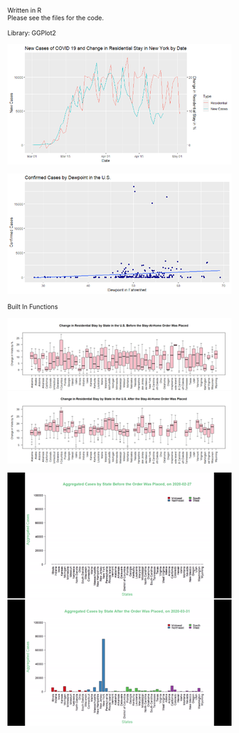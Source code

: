 Written in R  
Please see the files for the code.
<br/>
<br/>
Library: GGPlot2
<br/>
<br/>
![dual line plot with offset, ggplot2](https://github.com/jojuno/EDA/blob/master/new%20cases%20and%20change%20in%20residential%20in%20new%20york%20by%20date%20offset.png)
<br/>
<br/>
![scatterplot, ggplot2](https://github.com/jojuno/EDA/blob/master/confirmed%20cases%20by%20dewpoint%20in%20the%20U.S..png)
<br/>
<br/>
Built In Functions
<br/>
<br/>
![boxplot before order](https://github.com/jojuno/EDA/blob/master/change%20in%20residential%20stay%20by%20state%20in%20the%20U.S.%20before%20the%20stay-at-home%20order%20was%20placed.png) 
![boxplot after order](https://github.com/jojuno/EDA/blob/master/change%20in%20residential%20stay%20by%20state%20in%20the%20U.S.%20after%20the%20stay-at-home%20order%20was%20placed.png) 
<br/>
<br/>
![time series video before order](https://github.com/jojuno/EDA/blob/master/vid%201.gif) ![time series video after order](https://github.com/jojuno/EDA/blob/master/aggregated%20cases%20over%20time%20after%20order.gif) 

